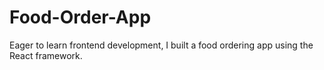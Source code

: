 # Food-Order-App
Eager to learn frontend development, I built a food ordering app using the React framework.
